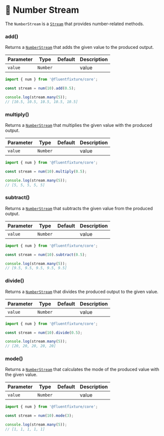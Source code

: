 # 💛 Number Stream

The `NumberStream` is a [`Stream`](stream.md) that provides number-related methods.

### add()

Returns a [`NumberStream`](number-stream.md)  that adds the given value to the produced output.

| Parameter | Type     | Default | Description |
| --------- | -------- | ------- | ----------- |
| `value`   | `Number` |         | value       |

```typescript
import { num } from '@fluentfixture/core';

const stream = num(10).add(0.5);

console.log(stream.many(5));
// [10.5, 10.5, 10.5, 10.5, 10.5]
```

### multiply()

Returns a [`NumberStream`](number-stream.md)  that multiplies the given value with the produced output.

| Parameter | Type     | Default | Description |
| --------- | -------- | ------- | ----------- |
| `value`   | `Number` |         | value       |

```typescript
import { num } from '@fluentfixture/core';

const stream = num(10).multiply(0.5);

console.log(stream.many(5));
// [5, 5, 5, 5, 5]
```

### subtract()

Returns a [`NumberStream`](number-stream.md)  that subtracts the given value from the produced output.

| Parameter | Type     | Default | Description |
| --------- | -------- | ------- | ----------- |
| `value`   | `Number` |         | value       |

```typescript
import { num } from '@fluentfixture/core';

const stream = num(10).subtract(0.5);

console.log(stream.many(5));
// [9.5, 9.5, 9.5, 9.5, 9.5]
```

### divide()

Returns a [`NumberStream`](number-stream.md)  that divides the produced output to the given value.

| Parameter | Type     | Default | Description |
| --------- | -------- | ------- | ----------- |
| `value`   | `Number` |         | value       |

```typescript
import { num } from '@fluentfixture/core';

const stream = num(10).divide(0.5);

console.log(stream.many(5));
// [20, 20, 20, 20, 20]
```

### mode()

Returns a [`NumberStream`](number-stream.md)  that calculates the mode of the produced value with the given value.

| Parameter | Type     | Default | Description |
| --------- | -------- | ------- | ----------- |
| `value`   | `Number` |         | value       |

```typescript
import { num } from '@fluentfixture/core';

const stream = num(10).mode(3);

console.log(stream.many(5));
// [1, 1, 1, 1, 1]
```
